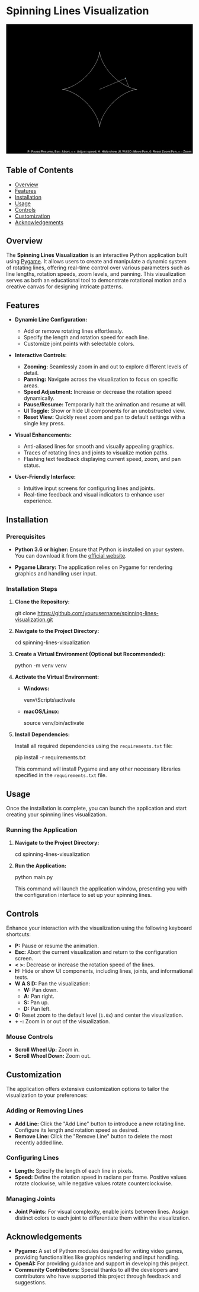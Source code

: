 # Spinning Lines Visualization

![Screenshot](./screenshots/1.png)

## Table of Contents

- [Overview](#overview)
- [Features](#features)
- [Installation](#installation)
- [Usage](#usage)
- [Controls](#controls)
- [Customization](#customization)
- [Acknowledgements](#acknowledgements)

## Overview

The **Spinning Lines Visualization** is an interactive Python application built using [Pygame](https://www.pygame.org/news). It allows users to create and manipulate a dynamic system of rotating lines, offering real-time control over various parameters such as line lengths, rotation speeds, zoom levels, and panning. This visualization serves as both an educational tool to demonstrate rotational motion and a creative canvas for designing intricate patterns.

## Features

- **Dynamic Line Configuration:**
  - Add or remove rotating lines effortlessly.
  - Specify the length and rotation speed for each line.
  - Customize joint points with selectable colors.

- **Interactive Controls:**
  - **Zooming:** Seamlessly zoom in and out to explore different levels of detail.
  - **Panning:** Navigate across the visualization to focus on specific areas.
  - **Speed Adjustment:** Increase or decrease the rotation speed dynamically.
  - **Pause/Resume:** Temporarily halt the animation and resume at will.
  - **UI Toggle:** Show or hide UI components for an unobstructed view.
  - **Reset View:** Quickly reset zoom and pan to default settings with a single key press.

- **Visual Enhancements:**
  - Anti-aliased lines for smooth and visually appealing graphics.
  - Traces of rotating lines and joints to visualize motion paths.
  - Flashing text feedback displaying current speed, zoom, and pan status.

- **User-Friendly Interface:**
  - Intuitive input screens for configuring lines and joints.
  - Real-time feedback and visual indicators to enhance user experience.

## Installation

### Prerequisites

- **Python 3.6 or higher:** Ensure that Python is installed on your system. You can download it from the [official website](https://www.python.org/downloads/).

- **Pygame Library:** The application relies on Pygame for rendering graphics and handling user input.

### Installation Steps

1. **Clone the Repository:**

   git clone <https://github.com/yourusername/spinning-lines-visualization.git>

2. **Navigate to the Project Directory:**

   cd spinning-lines-visualization

3. **Create a Virtual Environment (Optional but Recommended):**

   python -m venv venv

4. **Activate the Virtual Environment:**

   - **Windows:**

     venv\Scripts\activate

   - **macOS/Linux:**

     source venv/bin/activate

5. **Install Dependencies:**

   Install all required dependencies using the `requirements.txt` file:

   pip install -r requirements.txt

   This command will install Pygame and any other necessary libraries specified in the `requirements.txt` file.

## Usage

Once the installation is complete, you can launch the application and start creating your spinning lines visualization.

### Running the Application

1. **Navigate to the Project Directory:**

   cd spinning-lines-visualization

2. **Run the Application:**

   python main.py

   This command will launch the application window, presenting you with the configuration interface to set up your spinning lines.

## Controls

Enhance your interaction with the visualization using the following keyboard shortcuts:

- **P:** Pause or resume the animation.
- **Esc:** Abort the current visualization and return to the configuration screen.
- **< >:** Decrease or increase the rotation speed of the lines.
- **H:** Hide or show UI components, including lines, joints, and informational texts.
- **W A S D:** Pan the visualization:
  - **W:** Pan down.
  - **A:** Pan right.
  - **S:** Pan up.
  - **D:** Pan left.
- **0:** Reset zoom to the default level (`1.0x`) and center the visualization.
- **+ -:** Zoom in or out of the visualization.

### Mouse Controls

- **Scroll Wheel Up:** Zoom in.
- **Scroll Wheel Down:** Zoom out.

## Customization

The application offers extensive customization options to tailor the visualization to your preferences:

### Adding or Removing Lines

- **Add Line:** Click the "Add Line" button to introduce a new rotating line. Configure its length and rotation speed as desired.
- **Remove Line:** Click the "Remove Line" button to delete the most recently added line.

### Configuring Lines

- **Length:** Specify the length of each line in pixels.
- **Speed:** Define the rotation speed in radians per frame. Positive values rotate clockwise, while negative values rotate counterclockwise.

### Managing Joints

- **Joint Points:** For visual complexity, enable joints between lines. Assign distinct colors to each joint to differentiate them within the visualization.

## Acknowledgements

- **Pygame:** A set of Python modules designed for writing video games, providing functionalities like graphics rendering and input handling.
- **OpenAI:** For providing guidance and support in developing this project.
- **Community Contributors:** Special thanks to all the developers and contributors who have supported this project through feedback and suggestions.
